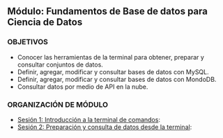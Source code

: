 ## Módulo: Fundamentos de Base de datos para Ciencia de Datos

### OBJETIVOS
- Conocer las herramientas de la terminal para obtener, preparar y consultar conjuntos de datos.
- Definir, agregar, modificar y consultar bases de datos con MySQL.
- Definir, agregar, modificar y consultar bases de datos con MondoDB.
- Consultar datos por medio de API en la nube.

### ORGANIZACIÓN DE MÓDULO

- [Sesión 1: Introducción a la terminal de comandos](Sesion-01/):
- [Sesión 2: Preparación y consulta de datos desde la terminal](Sesion-02/):
